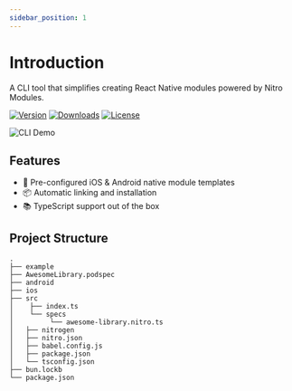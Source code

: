 ```yaml
---
sidebar_position: 1
---
```


# Introduction

A CLI tool that simplifies creating React Native modules powered by Nitro Modules.

[![Version](https://img.shields.io/npm/v/create-nitro-module.svg)](https://www.npmjs.com/package/create-nitro-module)
[![Downloads](https://img.shields.io/npm/dm/create-nitro-module.svg)](https://www.npmjs.com/package/create-nitro-module)
[![License](https://img.shields.io/npm/l/create-nitro-module.svg)](https://github.com/patrickkabwe/create-nitro-module/LICENSE)

![CLI Demo](https://raw.githubusercontent.com/patrickkabwe/create-nitro-module/refs/heads/main/assets/nitro-module-cli.gif)

## Features

- 📱 Pre-configured iOS & Android native module templates
- 📦 Automatic linking and installation
- 📚 TypeScript support out of the box

## Project Structure

```
.
├── example
├── AwesomeLibrary.podspec
├── android
├── ios
├── src
│    ├── index.ts
│    └── specs
│         └── awesome-library.nitro.ts
│   ├── nitrogen
│   ├── nitro.json
│   ├── babel.config.js
│   ├── package.json
│   └── tsconfig.json
├── bun.lockb
└── package.json
```

<!-- ### CLI Commands

```bash
Usage: create-nitro-module [options] [command] [name]

A CLI tool that simplifies creating React Native modules powered by Nitro Modules.

Arguments:
  name                                Name of the module to create

Options:
  -v, --version                       output the version number
  -d, --module-dir <moduleDirectory>  Directory to create the module in
  -s, --skip-example                  Skip example app generation
  -h, --help                          Display help for command

Commands:
  create [moduleName]    Create a new nitro module. If no moduleName is provided,
                         you will be prompted for one.
``` -->